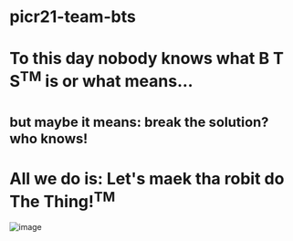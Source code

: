 # picr21-team-bts
# To this day nobody knows what B T S<sup>TM</sup> is or what means... 
# <sub>but maybe it means: break the solution? who knows!</sub>
# All we do is: Let's maek tha robit do The Thing!<sup>TM</sup>

![image](https://user-images.githubusercontent.com/30321314/132842864-88c2c4f2-6b53-4bf2-b4de-b94aaf28764a.png)

